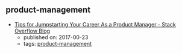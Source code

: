 product-management
---
* [Tips for Jumpstarting Your Career As a Product Manager - Stack Overflow Blog](https://stackoverflow.blog/2017/06/23/tips-jumpstarting-career-product-manager/)
    * published on: 2017-00-23
    * tags: [product-management](../tags/product-management.md)
